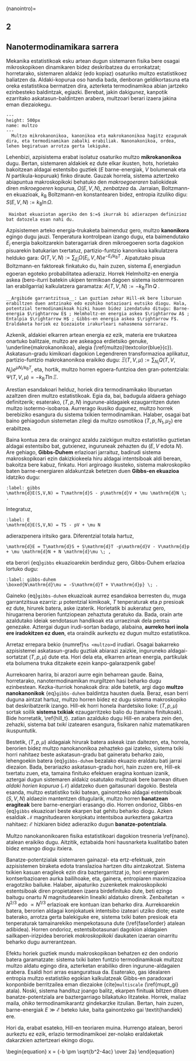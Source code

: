 (nanointro)=
## 2

## Nanotermodinamikara sarrera

Mekanika estatistikoak esku artean dugun sistemaren fisika bere osagai mikroskopikoen dinamikaren bidez deskribatzea du erronkatzat; horretarako, sistemaren aldakiz (edo kopiaz) osaturiko multzo estatistikoez baliatzen da.  Aldaki-kopurua oso handia bada, denboran geldikortasuna eta oreka estatistikoa bermatzen dira, azterketa termodinamikoa abian jartzeko ezinbesteko baldintzak, egiazki. Berebat, jakin dakigunez, kanpotik ezarritako askatasun-baldintzen arabera, multzoari berari izaera jakina eman diezaiokegu.

```{figure} multzoak.png
---
height: 500px
name: multzo
---
  Multzo mikrokanonikoa, kanonikoa eta makrokanonikoa hagitz ezagunak dira, eta termodinamikan zabalki erabiliak. Nanonakonikoa, ordea, lehen begiratuan arrotza gerta lekiguke.
```

Lehenbizi, azpisistema erabat isolatuz osaturiko multzo __mikrokanonikoa__ dugu. Bertan, sistemaren aldakiek ez dute elkar ikusten, hots, horietako bakoitzean aldagai estentsibo guztiek ($E$ barne-energiak, $V$ bolumenak eta $N$ partikula-kopuruak) finko diraute. Gauzak horrela, sistema aztertzeko abiapuntua makroskopikoki behatuko den _makroegoeraren_ baliokideak diren _mikroegoeren_ kopurua, $\Omega(E,V,N)$, _zenbatzea_ da. Jarraian, Boltzmann-en ekuazioak, $k_{\mathrm{B}}$ Boltzmann-en konstantearen bidez, entropia itzuliko digu: $S(E,V,N) := k_{\mathrm{B}} \ln \Omega$.

```{admonition} Oharra
 Hainbat ekuaziotan ageriko den $:=$ ikurrak bi adierazpen definizioz bat datozela esan nahi du.
```
Azpisistemen arteko energia-trukaketa baimenduz gero, multzo __kanonikora__ egingo dugu jauzi. Tenperatura kontrolpean izango dugu, eta baimendutako $E_{i}$ energia bakoitzarekin bateragarriak diren mikroegoeren sorta dagokion pisuarekin batukarian txertatuz, partizio-funtzio kanonikoa kalkulatzera helduko gara: $Q(T,V,N) := \sum_{E_{i}} \Omega(E_{i},V,N) e^{-E_{i}/k_{\mathrm{B}}T}\;$. Aipatutako pisua Boltzmann-en faktoreak finkatuko du, hain zuzen, sistema $E_{i}$ energiadun egoeran egoteko probabilitatea adieraziz. Horrek Helmholtz-en energia askea (bero-iturri batekin ukipen termikoan dagoen sistema isotermoaren lan erabilgarria) kalkulatzera garamatza: $A(T,V,N) := -k_{\mathrm{B}}T\ln Q\;$.

```{admonition} Oharra
__Argibide garrantzitsua__: Lan guztian zehar Hill-ek bere liburuan erabiltzen duen antzinako edo ezohiko notazioari eutsiko diogu. Hala, potentzial termodinamikoak hizki hauen bidez izendatuko ditugu: Barne-energia $\rightarrow E$ ; Helmholtz-en energia askea $\rightarrow A$ ; Entalpia $\rightarrow H$ ; Gibbs-en energia askea $\rightarrow F$. Eraldaketa horiek ez biezaiote irakurleari nahasmena sorraraz.
```

Azkenik, aldakiei elkarren artean energia ez ezik, materia ere trukatzea onartuko balitzaie, multzo are askeagoa erdietsiko genuke, \underline{makrokanonikoa}, alegia (\ref{multzo}\textcolor{blue}{c}). Askatasun-gradu kimikoari dagokion Legendreren transformazioa aplikatuz, partizio-funtzio makrokanonikoa eraikiko dugu: $\Xi (T, V, \mu) := \sum_{N_{i}} Q(T,V,N_{i})e^{\mu N_{i}/k_{\mathrm{B}}T}$, eta, hortik, multzo horren egoera-funtzioa den gran-potentziala:  $\Psi (T,V,\mu) = -k_{\mathrm{B}}T\ln \Xi$.

Arestian esandakoari helduz, horiek dira termodinamikako liburuetan azaltzen diren multzo estatistikoak. Egia da, bai, badugula aldaera gehiago definitzerik; esaterako, $(T,p,N)$ ingurune-aldagaiek ezaugarritzen duten multzo isotermo-isobaroa. Aurrerago ikusiko dugunez, multzo horrek berebiziko esangura du sistema txikien termodinamikan. Halaber, osagai bat baino gehiagodun sistemetan zilegi da multzo osmotikoa $(T,p,N_{1},\mu_{2})$ ere erabiltzea.

Baina kontua zera da: oraingoz azaldu zaizkigun multzo estatistiko guztietan aldagai estentsibo bat, gutxienez, inguruneak zehazten du ($E, V$ edota $N$). Are gehiago, __Gibbs-Duhem__ erlazioari jarraituz, badirudi sistema makroskopikoari ezin dakizkiokeela hiru aldagai intentsiboak aldi berean, bakoitza bere kabuz, finkatu. Hori argiroago ikusteko, sistema makroskopiko baten barne-energiaren aldakuntzak betetzen duen __Gibbs-en ekuazioa__ idatziko dugu:

```{math}
:label: gibbs
\mathrm{d}E(S,V,N) = T\mathrm{d}S - p\mathrm{d}V + \mu \mathrm{d}N \; .
```

Integratuz,

```{math}
:label: E
\mathrm{d}E(S,V,N) = TS - pV + \mu N
```
adierazpenera iritsiko gara. Diferentzial totala hartuz,

```{math}
\mathrm{d}E = T\mathrm{d}S + S\mathrm{d}T -p\mathrm{d}V - V\mathrm{d}p + \mu \mathrm{d}N + N \mathrm{d}\mu \; ,
```

eta berori  {eq}`gibbs` ekuazioarekin berdinduz gero, Gibbs-Duhem erlazioa lortuko dugu:

```{math}
:label: gibbs-duhem
\boxed{N\mathrm{d}\mu = -S\mathrm{d}T + V\mathrm{d}p} \; .
```

Gaineko {eq}`gibbs-duhem` ekuazioak aurrez esandakoa berresten du, muga garrantzitsua ezarriz: $\mu$ potentzial kimikoak, $T$ tenperaturak eta $p$ presioak ez dute, hirurek batera, aske izaterik. Horietatik bi aukeratuz gero, hirugarrena berorien funtziopean zehaztuta geratuko da. Bada, orain arte azaldutako ideiak sendotasun handikoak eta urraezinak dela pentsa genezake. Aztergai dugun irudi-sortan badago, alabaina, __aurreko hori inola ere iradokitzen ez duen__, eta oraindik aurkeztu ez dugun multzo estatistikoa.

Arretaz errepara bekio {numref}`%s <multzo>`d irudiari. Osagai bakarreko azpisistemei askatasun-gradu guztiak abiarazi zaizkie, inguruneko aldagai-sortatzat $(T,p,\mu)$ dute eta. Hori dela eta, elkarren artean energia, partikulak eta bolumena truka ditzakete ezein kanpo-galarazpenik gabe!

Aurrekoaren harira, bi arazori aurre egin beharrean gaude. Baina, horretarako, nanotermodinamikan murgiltzen hasi beharko dugu ezinbestean. Kezka-iturriok honakoak dira: alde batetik, argi dago __multzo nanokanonikok__ {eq}`gibbs-duhem` baldintza hausten duela. Beraz, esan berri duguna aintzat hartuz, multzo horren bidez ez dugu sistema makroskopiko bat deskribatzerik izango. Hill-ek horri honela ihardetsiko lioke: $(T,p,\mu)$ sortak soilik __sistema txikiak__ ezaugarritzeko balio du (tamaina finitukoak). Bide horretatik, \ref{hill_t}. zatian azalduko dugu Hill-en arabera zein den, zehazki, sistema bat _txiki_ izatearen esangura, fisikaren nahiz matematikaren ikuspuntutik.

Bestetik, $(T,p,\mu)$ aldagaiak hirurak batera askeak izan daitezen, eta, horrela, berorien bidez multzo nanokanonikoa zehazteko gai izateko, sistema txiki horri nahitaez beste askatasun-gradu bat gaineratu beharko zaio, lehengoekin batera {eq}`gibbs-duhem` bezalako ekuazio eraldatu bati jarrai diezaion. Bada, berariazko askatasun-gradu hori, hain zuzen ere, Hill-ek txertatu zuen, eta, tamaina finituko efektuen eragina kontuan izanik, aztergai dugun sistemaren aldakiz osatutako multzoak bere barnean dituen _aldaki horien kopurua_ ($\mathcal{N}$) aldatzeko duen gaitasunari dagokio. Bestela esanda, multzo estatistiko txiki batean, gainontzeko aldagai estentsiboak ($S, V, N$) aldaezin mantentzen ditugularik, multzo horren __banatzean eragiteak__ bere barne-energiari erasango dio. Horren ondorioz, Gibbs-en {eq}`gibbs`  ekuazioari beste ekarpen bat gehitu beharko diogu. Azken esaldiak $\mathcal{N}$ magnitudearen konjokatu intentsiboa aurkeztera gakartza nahitaez:  $\mathcal{E}$ hizkiaren bidez adieraziko dugun __banatze-potentziala__.

Multzo nanokanonikoaren fisika estatistikoari dagokion tresneria \ref{nano}. atalean eraikiko dugu. Aitzitik, eztabaida honi hausnarketa kualitatibo baten bidez emango diogu itxiera.

Banatze-potentzialak sistemaren gainazal- eta ertz-efektuak, zein azpisistemen biraketa edota translazioa hartzen ditu aintzakotzat. Sistema txikien kasuan eragileok ezin dira baztergarritzat jo, hori energiaren kontserbazioaren aurka bailihoake, eta, gainera, entropiaren maximizazioa eragotziko bailuke. Halaber, aipaturiko zuzenketek makroskopikoki estentsiboak diren propietateen izaera birdefinituko dute, beti ezingo baitugu onartu $N$ magnitudearekin linealki aldatuko direnik. Zenbaitetan $\propto N^{2/3}$ edo $\propto N^{1/3}$ erlazioak ere kontuan izan beharko dira. Aurrekoarekin batera, berorien aldagai konjokatuek intentsibo izateari utziko diote; esate baterako, arrotza gerta balekiguke ere, sistema txiki baten presioak eta tenperaturak tamainarekiko menpekotasuna dute (\ref{fase1order} atalean adibidea). Horren ondorioz, estentsibotasunari dagokion aldagaien sailkapen-irizpidea beroriek _makroskopikoki_ daukaten izaeran oinarritu beharko dugu aurrerantzean.

Efektu horiek guztiek mundu makroskopikoan behatzen ez den ondorio batera garamatzate: sistema txiki baten funtzio termodinamikoak multzoz multzo aldatu egingo dira, azterketan erabiliko diren ingurune-aldagaien arabera. Esaldi hori arras esanguratsua da. Esaterako, gas idealaren entropia multzo estatistiko egokian kalkulatzeak Gibbs-en paradoxari konponbide berritzailea eman diezaioke {cite}`multiscale` (\ref{mupt_gi} atala). Noski, sistema handituz joango balitz, ekarpen finituak biltzen dituen banatze-potentziala are baztergarriago bilakatuko litzateke. Horrek, mailaz maila, _ohiko_ termodinamikarantz gindekarzke itzulian. Bertan, hain zuzen, barne-energiak $E \gg \mathcal{E}$ beteko luke, baita gainontzeko gai \textit{handiek} ere.

Hori da, erabat esateko, Hill-en teoriaren muina. Hurrengo atalean, berori aurkeztu ez ezik, erlazio termodinamikoei zer-nolako eraldaketak dakarzkien aztertzeari ekingo diogu.

\begin{equation}
 x = {-b \pm \sqrt{b^2-4ac} \over 2a} 
\end{equation}

